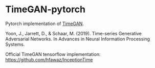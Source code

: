 # TimeGAN-pytorch

Pytorch implementation of [TimeGAN](https://papers.nips.cc/paper/2019/hash/c9efe5f26cd17ba6216bbe2a7d26d490-Abstract.html).






Yoon, J., Jarrett, D., & Schaar, M. (2019). Time-series Generative Adversarial Networks. In Advances in Neural Information Processing Systems. 

Official TimeGAN tensorflow implementation: https://github.com/hfawaz/InceptionTime



